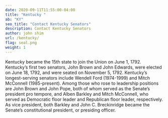 ```yaml
---
date: 2020-09-11T11:55:00-04:00
title: "Kentucky "
ab: "KY"
seo_title: "Contact Kentucky Senators"
description: Contact Kentucky Senators
author: john shim
url: /kentucky/
flag: seal.png
weight: 1
---
```

Kentucky became the 15th state to join the Union on June 1, 1792. Kentucky’s first two senators, John Brown and John Edwards, were elected on June 18, 1792, and were seated on November 5, 1792. Kentucky’s longest-serving senators include Wendell Ford (1974-1999) and Mitch McConnell (1985-present). Among those who rose to leadership positions are John Brown and John Pope, both of whom served as the Senate’s president pro tempore, and Alben Barkley and Mitch McConnell, who served as Democratic floor leader and Republican floor leader, respectively. As vice president, both Barkley and John C. Breckinridge became the Senate’s constitutional president, or presiding officer.